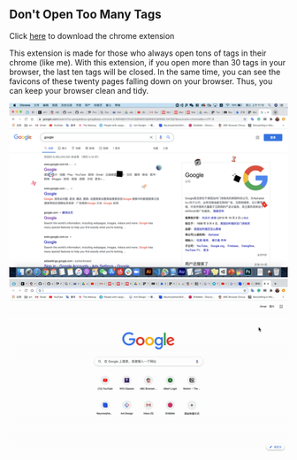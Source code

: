 ## Don't Open Too Many Tags

Click [here](https://github.com/Iris-666/abc-student-repo/raw/master/projects/mini-project5/gift-project.zip) to download the chrome extension

This extension is made for those who always open tons of tags in their chrome (like me). With this extension, if you open more than 30 tags in your browser, the last ten tags will be closed. In the same time, you can see the favicons of these twenty pages falling down on your browser. Thus, you can keep your browser clean and tidy. 

![screen shot](explode.png)
![gif](tooManyTags.gif)